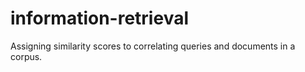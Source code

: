# information-retrieval
Assigning similarity scores to correlating queries and documents in a corpus. 
